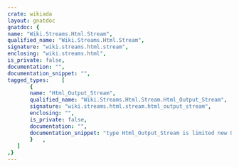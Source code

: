 ```yaml
---
crate: wikiada
layout: gnatdoc
gnatdoc: {
name: "Wiki.Streams.Html.Stream",
qualified_name: "Wiki.Streams.Html.Stream",
signature: "wiki.streams.html.stream",
enclosing: "wiki.streams.html",
is_private: false,
documentation: "",
documentation_snippet: "",
tagged_types:    [
       {
       name: "Html_Output_Stream",
       qualified_name: "Wiki.Streams.Html.Stream.Html_Output_Stream",
       signature: "wiki.streams.html.stream.html_output_stream",
       enclosing: "",
       is_private: false,
       documentation: "",
       documentation_snippet: "type Html_Output_Stream is limited new Output_Stream\n  and Html.Html_Output_Stream with private;",
       }   ,
   ]
,}
---
```

